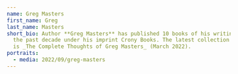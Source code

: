 ```yaml
---
name: Greg Masters
first_name: Greg
last_name: Masters
short_bio: Author **Greg Masters** has published 10 books of his writing over
  the past decade under his imprint Crony Books. The latest collection of poems
  is _The Complete Thoughts of Greg Masters_ (March 2022). 
portraits:
  - media: 2022/09/greg-masters
---
```

